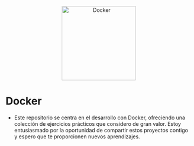 <div align="center">
    <img src="https://cdn-icons-png.flaticon.com/512/5969/5969059.png" width="200" alt="Docker">
    </img>
</div>

# Docker

- Este repositorio se centra en el desarrollo con Docker, ofreciendo una colección de ejercicios prácticos que considero de gran valor. Estoy entusiasmado por la oportunidad de compartir estos proyectos contigo y espero que te proporcionen nuevos aprendizajes.